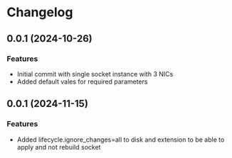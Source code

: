 # Changelog

## 0.0.1 (2024-10-26)

### Features
- Initial commit with single socket instance with 3 NICs
- Added default vales for required parameters

## 0.0.1 (2024-11-15)

### Features
- Added lifecycle.ignore_changes=all to disk and extension to be able to apply and not rebuild socket


